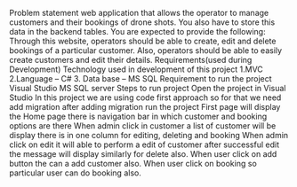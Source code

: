 Problem statement
web application that allows the operator to manage customers and their bookings of drone shots.
You also have to store this data in the backend tables.
You are expected to provide the following:
Through this website, operators should be able to create, edit and delete bookings of a particular customer.
Also, operators should be able to easily create customers and edit their details. 
Requirements(used during Development) 
Technology used in development of this project
1.MVC
2.Language – C#
3. Data base – MS SQL
Requirement to run the project
Visual Studio
MS SQL server
Steps to run project 
Open the project in Visual Studio
In this project we are using code first approach so for that we need add migration after adding migration run the project 
First page will display the Home page there is navigation bar in which customer and booking options are there
When admin click in customer a list of customer will be display there is in one column for editing, deleting and booking
When admin click on edit it will able to perform a edit of customer after successful edit the message will display similarly for delete also.
When user click on add button the can a add customer also.
When user click on booking so particular user can do booking also.
